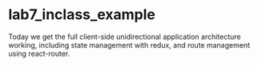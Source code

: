 # lab7_inclass_example

Today we get the full client-side unidirectional application architecture working, including state management with redux, and route management using react-router.